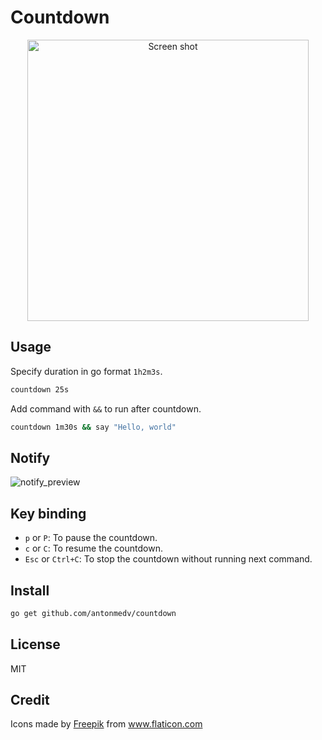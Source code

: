 # Countdown

<p align="center"><img src="https://user-images.githubusercontent.com/141232/54696023-9ed03e00-4b5d-11e9-9c7b-d6f67691e70c.gif" width="450" alt="Screen shot"></p>

## Usage

Specify duration in go format `1h2m3s`.

```bash
countdown 25s
```

Add command with `&&` to run after countdown.

```bash
countdown 1m30s && say "Hello, world"
```

## Notify

![notify_preview](https://imgur.com/FsZpGwy.png)

## Key binding

- `p` or `P`: To pause the countdown.
- `c` or `C`: To resume the countdown.
- `Esc` or `Ctrl+C`: To stop the countdown without running next command.

## Install

```bash
go get github.com/antonmedv/countdown
```

## License

MIT

## Credit

<div>Icons made by <a href="https://www.freepik.com" title="Freepik">Freepik</a> from <a href="https://www.flaticon.com/" title="Flaticon">www.flaticon.com</a></div>
